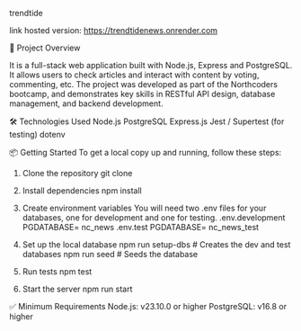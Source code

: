 trendtide

link hosted version: https://trendtidenews.onrender.com

🚀 Project Overview

It is a full-stack web application built with Node.js, Express and PostgreSQL. It allows users to check articles and interact with content by voting, commenting, etc. The project was developed as part of the Northcoders bootcamp, and demonstrates key skills in RESTful API design, database management, and backend development.

🛠️ Technologies Used
Node.js
PostgreSQL
Express.js
Jest / Supertest (for testing)
dotenv


📦 Getting Started
To get a local copy up and running, follow these steps:
1. Clone the repository
git clone

2. Install dependencies
npm install

3. Create environment variables
You will need two .env files for your databases, one for development and one for testing.
.env.development
PGDATABASE= nc_news
.env.test
PGDATABASE= nc_news_test

4. Set up the local database
npm run setup-dbs     # Creates the dev and test databases
npm run seed          # Seeds the database

5. Run tests
npm test

6. Start the server
npm run start

✅ Minimum Requirements
Node.js: v23.10.0 or higher
PostgreSQL: v16.8 or higher
